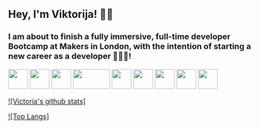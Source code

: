 ## Hey, I'm Viktorija! 👋🏼 

### I am about to finish a fully immersive, full-time developer Bootcamp at Makers in London, with the intention of starting a new career as a developer 👩🏻‍💻!

<img src="https://i.ibb.co/DWFBCt5/git.png" width="40" height="40"> <img src="https://i.imgur.com/QJYna1V.png" width="40" height="40">   <img src="https://i.ibb.co/DQHgqnC/ruby.png" width="40" height="40">     <img src="https://i.ibb.co/3vsLb9v/java.png" width="75" height="40">   <img src="https://i.ibb.co/KrTJv5b/node.png" width="40" height="40">   <img src="https://i.ibb.co/Q6sSHwX/sql.jpg" width="40 height=40">    <img src="https://i.ibb.co/dPPNnqf/ruby-rails.png" width="40" height="40">    <img src="https://i.ibb.co/rf9xYj5/swift.png" width="40" height="40">  <img src="https://i.ibb.co/H2551PP/postgresq.png" widht="40" height="40"> 

[![Victoria's github stats]](https://github-readme-stats.vercel.app/api?username=vikjusko&hide=stars&show_icons=true&theme=radical)


[![Top Langs]](https://github-readme-stats.vercel.app/api/top-langs/?username=vikjusko&hide=javascript,html)


